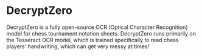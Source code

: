 # DecryptZero

DecryptZero is a fully open-source OCR (Optical Character Recognition) model for chess tournament notation sheets. DecryptZero runs primarily on the Tesseract OCR model, which is trained specifically to read chess players' handwriting, which can get very messy at times! 